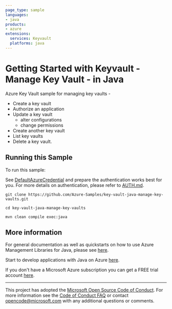 ```yaml
---
page_type: sample
languages:
- java
products:
- azure
extensions:
  services: Keyvault
  platforms: java
---
```


# Getting Started with Keyvault - Manage Key Vault - in Java #


  Azure Key Vault sample for managing key vaults -
   - Create a key vault
   - Authorize an application
   - Update a key vault
     - alter configurations
     - change permissions
   - Create another key vault
   - List key vaults
   - Delete a key vault.
 

## Running this Sample ##

To run this sample:

See [DefaultAzureCredential](https://github.com/Azure/azure-sdk-for-java/tree/main/sdk/identity/azure-identity#defaultazurecredential) and prepare the authentication works best for you. For more details on authentication, please refer to [AUTH.md](https://github.com/Azure/azure-sdk-for-java/blob/main/sdk/resourcemanager/docs/AUTH.md).

    git clone https://github.com/Azure-Samples/key-vault-java-manage-key-vaults.git

    cd key-vault-java-manage-key-vaults

    mvn clean compile exec:java

## More information ##

For general documentation as well as quickstarts on how to use Azure Management Libraries for Java, please see [here](https://aka.ms/azsdk/java/mgmt).

Start to develop applications with Java on Azure [here](http://azure.com/java).

If you don't have a Microsoft Azure subscription you can get a FREE trial account [here](http://go.microsoft.com/fwlink/?LinkId=330212).

---

This project has adopted the [Microsoft Open Source Code of Conduct](https://opensource.microsoft.com/codeofconduct/). For more information see the [Code of Conduct FAQ](https://opensource.microsoft.com/codeofconduct/faq/) or contact [opencode@microsoft.com](mailto:opencode@microsoft.com) with any additional questions or comments.